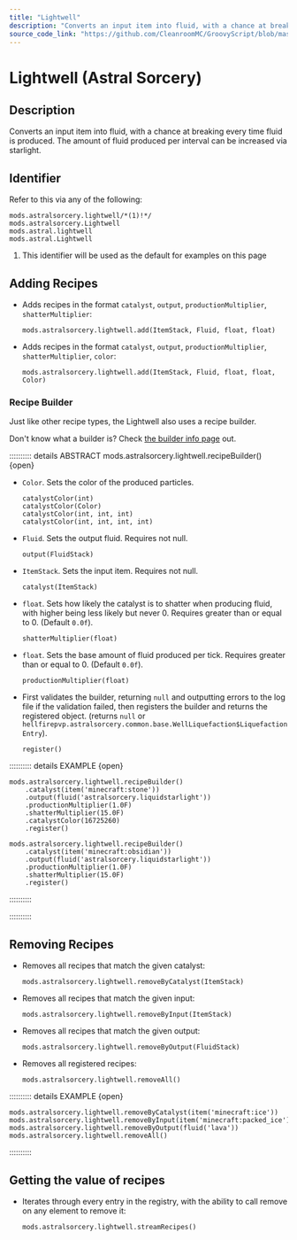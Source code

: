```yaml
---
title: "Lightwell"
description: "Converts an input item into fluid, with a chance at breaking every time fluid is produced. The amount of fluid produced per interval can be increased via starlight."
source_code_link: "https://github.com/CleanroomMC/GroovyScript/blob/master/src/main/java/com/cleanroommc/groovyscript/compat/mods/astralsorcery/Lightwell.java"
---
```


# Lightwell (Astral Sorcery)

## Description

Converts an input item into fluid, with a chance at breaking every time fluid is produced. The amount of fluid produced per interval can be increased via starlight.

## Identifier

Refer to this via any of the following:

```groovy:no-line-numbers {1}
mods.astralsorcery.lightwell/*(1)!*/
mods.astralsorcery.Lightwell
mods.astral.lightwell
mods.astral.Lightwell
```

1. This identifier will be used as the default for examples on this page

## Adding Recipes

- Adds recipes in the format `catalyst`, `output`, `productionMultiplier`, `shatterMultiplier`:

    ```groovy:no-line-numbers
    mods.astralsorcery.lightwell.add(ItemStack, Fluid, float, float)
    ```

- Adds recipes in the format `catalyst`, `output`, `productionMultiplier`, `shatterMultiplier`, `color`:

    ```groovy:no-line-numbers
    mods.astralsorcery.lightwell.add(ItemStack, Fluid, float, float, Color)
    ```


### Recipe Builder

Just like other recipe types, the Lightwell also uses a recipe builder.

Don't know what a builder is? Check [the builder info page](../../../groovy/builder.md) out.

:::::::::: details ABSTRACT mods.astralsorcery.lightwell.recipeBuilder() {open}
- `Color`. Sets the color of the produced particles.

    ```groovy:no-line-numbers
    catalystColor(int)
    catalystColor(Color)
    catalystColor(int, int, int)
    catalystColor(int, int, int, int)
    ```

- `Fluid`. Sets the output fluid. Requires not null.

    ```groovy:no-line-numbers
    output(FluidStack)
    ```

- `ItemStack`. Sets the input item. Requires not null.

    ```groovy:no-line-numbers
    catalyst(ItemStack)
    ```

- `float`. Sets how likely the catalyst is to shatter when producing fluid, with higher being less likely but never 0. Requires greater than or equal to 0. (Default `0.0f`).

    ```groovy:no-line-numbers
    shatterMultiplier(float)
    ```

- `float`. Sets the base amount of fluid produced per tick. Requires greater than or equal to 0. (Default `0.0f`).

    ```groovy:no-line-numbers
    productionMultiplier(float)
    ```

- First validates the builder, returning `null` and outputting errors to the log file if the validation failed, then registers the builder and returns the registered object. (returns `null` or `hellfirepvp.astralsorcery.common.base.WellLiquefaction$LiquefactionEntry`).

    ```groovy:no-line-numbers
    register()
    ```

:::::::::: details EXAMPLE {open}
```groovy:no-line-numbers
mods.astralsorcery.lightwell.recipeBuilder()
    .catalyst(item('minecraft:stone'))
    .output(fluid('astralsorcery.liquidstarlight'))
    .productionMultiplier(1.0F)
    .shatterMultiplier(15.0F)
    .catalystColor(16725260)
    .register()

mods.astralsorcery.lightwell.recipeBuilder()
    .catalyst(item('minecraft:obsidian'))
    .output(fluid('astralsorcery.liquidstarlight'))
    .productionMultiplier(1.0F)
    .shatterMultiplier(15.0F)
    .register()
```

::::::::::

::::::::::

## Removing Recipes

- Removes all recipes that match the given catalyst:

    ```groovy:no-line-numbers
    mods.astralsorcery.lightwell.removeByCatalyst(ItemStack)
    ```

- Removes all recipes that match the given input:

    ```groovy:no-line-numbers
    mods.astralsorcery.lightwell.removeByInput(ItemStack)
    ```

- Removes all recipes that match the given output:

    ```groovy:no-line-numbers
    mods.astralsorcery.lightwell.removeByOutput(FluidStack)
    ```

- Removes all registered recipes:

    ```groovy:no-line-numbers
    mods.astralsorcery.lightwell.removeAll()
    ```

:::::::::: details EXAMPLE {open}
```groovy:no-line-numbers
mods.astralsorcery.lightwell.removeByCatalyst(item('minecraft:ice'))
mods.astralsorcery.lightwell.removeByInput(item('minecraft:packed_ice'))
mods.astralsorcery.lightwell.removeByOutput(fluid('lava'))
mods.astralsorcery.lightwell.removeAll()
```

::::::::::

## Getting the value of recipes

- Iterates through every entry in the registry, with the ability to call remove on any element to remove it:

    ```groovy:no-line-numbers
    mods.astralsorcery.lightwell.streamRecipes()
    ```
